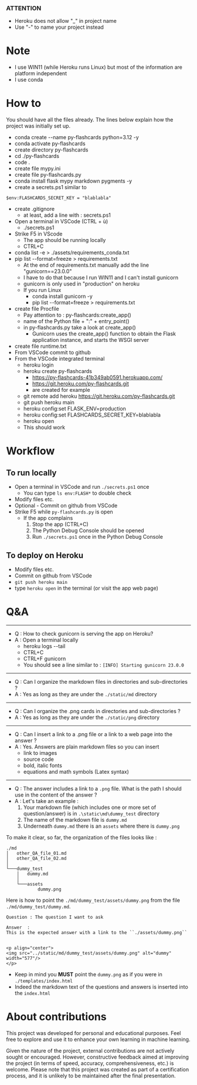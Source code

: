 <!-- 

TODO :
* Add a link to
    * https://machinelearningflashcards.com/
    * https://fr.slideshare.net/slideshow/machine-learning-flash-cards-by-chris-albonpart2/249940580
    * https://quizlet.com/537961036/chris-albon-ml-flashcards/
* Add sample code in 04_fs_big_data.md
* Add CI/CD for automatic testing once testing is working
* Testing 
    * pytest with Flask
    * I don't know how to set it up

* DONE - Document how to add grahics in a directory close to the .md file 
    * For example ./static/md/my_directory/one_topic.md contains one question which display the image in 
    * .static/md/my_directory/assets/graph1.png
    * Then it MUST use
    ```
    <p align="center">
    <img src="../static/md/dummy_test/assets/dummy.png" alt="dummy" width="577"/>
    </p>
    ```
    * Indeed, the html page "is" in .\py-flashcards\templates\index.html and the path to the resource must take it inot account
    * Is there a way to use kinfd of "url_for("blablabla") ??????

* DONE - Add a favicon
* DONE - Add support for cards based on png images
    * png cards are available here : https://app.jedha.co/course/technical-interviews-part-2-ft/practice-machine-learning-ft
    * Load the paths to png files in a list
    * insert it into the answer field
    * insert de keyword in the question filed such that we know this is NOT a Q&A but just an illusion... an image
    * in order to display
        * check if it is an image (check the content of the question)
        * if image display it
        * otherwise display Q&A as usual
* DONE - Allow .md or .png to be in sub-directories under ./static/md and ./static/png respectively 
* DONE - Fix logger issues such that any function can log properly
    * => add and configure a global logger
* DONE - Create an SQL code snippet .md file
* DONE - Create an sns code snippet .md file
* DONE - Create a matplotlib code snippet .md file
* DONE - Add serch engine (see /search route)
* DONE - Display nb of cards in search
* DONE - Display the total number of cards somewhere
* DONE - Add an EDA code snippet .md file


* Read this : 
* https://www.techwithtim.net/tutorials/flask/sessions
-->

### ATTENTION
* Heroku does not allow "_" in project name
* Use "-" to name your project instead

# Note
* I use WIN11 (while Heroku runs Linux) but most of the information are platform independent
* I use conda

# How to
You should have all the files already. The lines below explain how the project was initially set up.
* conda create --name py-flashcards python=3.12 -y
* conda activate py-flashcards
* create directory py-flashcards 
* cd ./py-flashcards 
* code .
* create file mypy.ini
* create file py-flashcards.py
* conda install flask mypy markdown pygments -y
* create a secrets.ps1 similar to

```
$env:FLASHCARDS_SECRET_KEY = "blablabla"
```
* create .gitignore
    * at least, add a line with : secrets.ps1
* Open a terminal in VSCode (CTRL + ù)
    * ./secrets.ps1
* Strike F5 in VScode
    * The app should be running locally
    * CTRL+C
* conda list -e > ./assets/requirements_conda.txt
* pip list --format=freeze > requirements.txt
    * At the end of requirements.txt manually add the line "gunicorn==23.0.0"
    * I have to do that because I run WIN11 and I can't install gunicorn
    * gunicorn is only used in "production" on heroku
    * If you run Linux
        * conda install gunicorn -y
        * pip list --format=freeze > requirements.txt
* create file Procfile
    * Pay attention to :  py-flashcards:create_app()
    * name of the Python file + ":" + entry_point()
    * in py-flashcards.py take a look at create_app()
        * Gunicorn uses the create_app() function to obtain the Flask application instance, and starts the WSGI server
* create file runtime.txt
* From VSCode commit to github
* From the VSCode integrated terminal 
    * heroku login
    * heroku create py-flashcards
        * https://py-flashcards-41b349ab0591.herokuapp.com/ 
        * https://git.heroku.com/py-flashcards.git
        * are created for example
    * git remote add heroku https://git.heroku.com/py-flashcards.git
    * git push heroku main
    * heroku config:set FLASK_ENV=production
    * heroku config:set FLASHCARDS_SECRET_KEY=blablabla 
    * heroku open
    * This should work

# Workflow
## To run locally
* Open a terminal in VSCode and run ``./secrets.ps1`` once
    * You can type ``ls env:FLASH*`` to double check
* Modify files etc.
* Optional - Commit on github from VSCode    
* Strike F5 while ``py-flashcards.py`` is open
    * If the app complains
        1. Stop the app (CTRL+C)
        1. The Python Debug Console should be opened
        1. Run ``./secrets.ps1`` once in the Python Debug Console

## To deploy on Heroku
* Modify files etc.
* Commit on github from VSCode    
* ``git push heroku main``
* type ``heroku open`` in the terminal (or visit the app web page)

# Q&A

---
* Q : How to check gunicorn is serving the app on Heroku?
* A : Open a terminal locally
    * heroku logs --tail
    * CTRL+C 
    * CTRL+F gunicorn
    * You should see a line similar to : `[INFO] Starting gunicorn 23.0.0`

---
* Q : Can I organize the markdown files in directories and sub-directories ?
* A : Yes as long as they are under the ``./static/md`` directory 

---
* Q : Can I organize the .png cards in directories and sub-directories ?
* A : Yes as long as they are under the ``./static/png`` directory 

---
* Q : Can I insert a link to a .png file or a link to a web page into the answer ?
* A : Yes. Answers are plain markdown files so you can insert 
    * link to images
    * source code
    * bold, italic fonts
    * equations and math symbols (Latex syntax)


---
* Q : The answer includes a link to a ``.png`` file. What is the path I should use in the content of the answer ? 
* A : Let's take an example :
    1. Your markdown file (which includes one or more set of question/answer) is in ``.\static\md\dummy_test`` directory
    1. The name of the markdown file is ``dummy.md``
    1. Underneath ``dummy.md`` there is an ``assets`` where there is `dummy.png`
    
To make it clear, so far, the organization of the files looks like :

```
./md
│   other_QA_file_01.md
│   other_QA_file_02.md
│
└───dummy_test
    │   dummy.md
    │
    └───assets
            dummy.png
```

Here is how to point the ``./md/dummy_test/assets/dummy.png`` from the file ``./md/dummy_test/dummy.md``.

```
Question : The question I want to ask

Answer  : 
This is the expected answer with a link to the ``./assets/dummy.png`` 


<p align="center">
<img src="../static/md/dummy_test/assets/dummy.png" alt="dummy" width="577"/>
</p>

```
* Keep in mind you **MUST** point the ``dummy.png`` as if you were in ``./templates/index.html``
* Indeed the markdown text of the questions and answers is inserted into the ``index.html``
 


# About contributions
This project was developed for personal and educational purposes. Feel free to explore and use it to enhance your own learning in machine learning.

Given the nature of the project, external contributions are not actively sought or encouraged. However, constructive feedback aimed at improving the project (in terms of speed, accuracy, comprehensiveness, etc.) is welcome. Please note that this project was created as part of a certification process, and it is unlikely to be maintained after the final presentation.    

